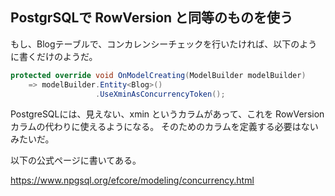 ## PostgrSQLで RowVersion と同等のものを使う

もし、Blogテーブルで、コンカレンシーチェックを行いたければ、以下のように書くだけのようだ。

```C#
protected override void OnModelCreating(ModelBuilder modelBuilder)
    => modelBuilder.Entity<Blog>()
                   .UseXminAsConcurrencyToken();
```                   


PostgreSQLには、見えない、xmin というカラムがあって、これを RowVersion カラムの代わりに使えるようになる。
そのためのカラムを定義する必要はないみたいだ。

以下の公式ページに書いてある。

https://www.npgsql.org/efcore/modeling/concurrency.html
